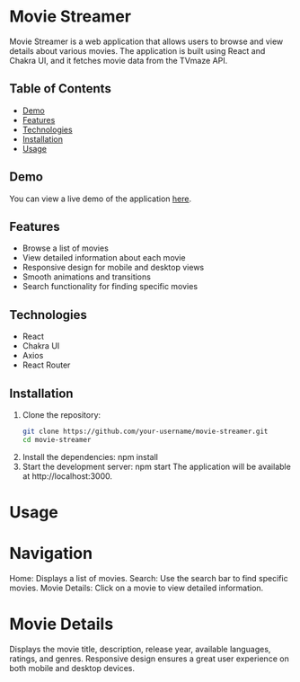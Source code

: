 # Movie Streamer

Movie Streamer is a web application that allows users to browse and view details about various movies. The application is built using React and Chakra UI, and it fetches movie data from the TVmaze API.

## Table of Contents

- [Demo](#demo)
- [Features](#features)
- [Technologies](#technologies)
- [Installation](#installation)
- [Usage](#usage)

## Demo

You can view a live demo of the application [here](https://moivel-list.vercel.app/).

## Features

- Browse a list of movies
- View detailed information about each movie
- Responsive design for mobile and desktop views
- Smooth animations and transitions
- Search functionality for finding specific movies

## Technologies

- React
- Chakra UI
- Axios
- React Router

## Installation

1. Clone the repository:
   ```sh
   git clone https://github.com/your-username/movie-streamer.git
   cd movie-streamer
2. Install the dependencies:
   npm install
3. Start the development server:
   npm start
The application will be available at http://localhost:3000.

# Usage
# Navigation
Home: Displays a list of movies.
Search: Use the search bar to find specific movies.
Movie Details: Click on a movie to view detailed information.
# Movie Details
Displays the movie title, description, release year, available languages, ratings, and genres.
Responsive design ensures a great user experience on both mobile and desktop devices.

